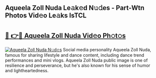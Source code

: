 ## Aqueela Zoll Nuda Le𝚊k𝚎d N𝚞𝚍es - Part-Wtn Photos Vid𝚎o Le𝚊ks lsTCL

# <h2><a href="http://fbfo1i.evod.top/?m=Aqueela+Zoll+Nuda">🔗 👉🔴 Aqueela Zoll Nuda Vid𝚎o Ph𝚘t𝚘s</a></h2>

[![Aqueela Zoll Nuda N𝚞d𝚎s](https://i.imgur.com/8V9OHl7.gif)](http://fbfo1i.evod.top/?m=Aqueela+Zoll+Nuda)
Social media personality Aqueela Zoll Nuda, famous for sharing lifestyle and dance content, including dance trend performances and mini vlogs. Aqueela Zoll Nuda public image is one of resilience and perseverance, but he's also known for his sense of humor and lightheartedness. 
